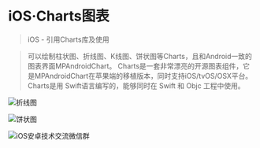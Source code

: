 # iOS·Charts图表

>iOS - 引用Charts库及使用

> 可以绘制柱状图、折线图、K线图、饼状图等Charts，且和Android一致的图表界面MPAndroidChart。
 Charts是一套非常漂亮的开源图表组件，它是MPAndroidChart在苹果端的移植版本，同时支持iOS/tvOS/OSX平台。
 Charts是用 Swift语言编写的，能够同时在 Swift 和 Objc 工程中使用。

![折线图](https://upload-images.jianshu.io/upload_images/8406957-b18c81ea5f24526d.png?imageMogr2/auto-orient/strip|imageView2/2/w/1200/format/webp)


![饼状图](https://user-images.githubusercontent.com/24707934/155863762-9bb1bcf8-0191-4538-bbcb-cdbfac96f76f.png)

![iOS安卓技术交流微信群](https://user-images.githubusercontent.com/24707934/155863810-32072f2f-36f7-46cc-94b9-3dcd03079c73.png)
